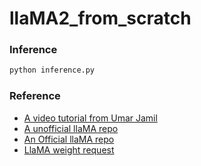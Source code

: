 # llaMA2_from_scratch

### Inference
```bash
python inference.py
```

### Reference
* [A video tutorial from Umar Jamil](https://www.youtube.com/watch?v=oM4VmoabDAI&t=8s&ab_channel=UmarJamil)
* [A unofficial llaMA repo](https://github.com/hkproj/pytorch-llama)
* [An Official llaMA repo](https://github.com/meta-llama/llama)
* [LlaMA weight request](https://www.llama.com/llama-downloads/)
